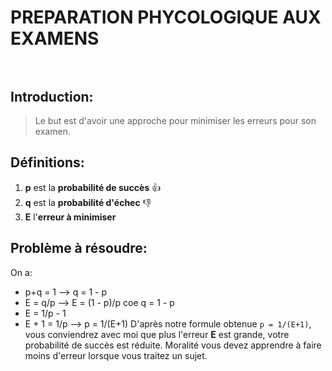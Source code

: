 # PREPARATION PHYCOLOGIQUE AUX EXAMENS </br></br>
## Introduction:
> Le but est d'avoir une approche pour minimiser les erreurs pour son examen.
## Définitions:
1. **p** est la **probabilité de succès** :+1:
2. **q** est la **probabilité d'échec** :-1:
3. **E** l'**erreur à minimiser**
## Problème à résoudre:
On a: 
  - p+q = 1 --> q = 1 - p
  - E = q/p --> E = (1 - p)/p coe q = 1 - p
  - E = 1/p - 1
  - E + 1 = 1/p --> p = 1/(E+1)
D'après notre formule obtenue ````p = 1/(E+1)````, vous conviendrez avec moi que plus l'erreur **E** est grande,
votre probabilité de succès est réduite. Moralité vous devez apprendre à faire moins d'erreur lorsque vous traitez un sujet.
